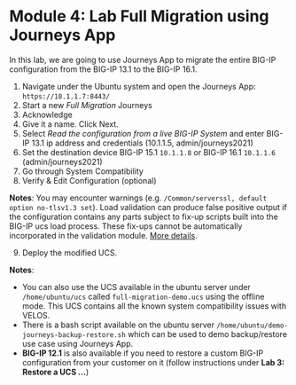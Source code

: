 # Module 4: Lab Full Migration using Journeys App

In this lab, we are going to use Journeys App to migrate the entire BIG-IP configuration from the BIG-IP 13.1 to the BIG-IP 16.1.

1. Navigate under the Ubuntu system and open the Journeys App: ``https://10.1.1.7:8443/``
2. Start a new *Full Migration* Journeys
3. Acknowledge
4. Give it a name. Click Next.
5. Select *Read the configuration from a live BIG-IP System* and enter BIG-IP 13.1 ip address and credentials (10.1.1.5, admin/journeys2021)
6. Set the destination device  BIG-IP 15.1 ``10.1.1.8`` or BIG-IP 16.1 ``10.1.1.6`` (admin/journeys2021)
7. Go through System Compatibility
8. Verify & Edit Configuration (optional)

**Notes**: You may encounter warnings (e.g. ``/Common/serverssl, default option no-tlsv1.3 set``). Load validation can produce false positive output if the configuration contains any parts subject to fix-up scripts built into the BIG-IP ucs load process. These fix-ups cannot be automatically incorporated in the validation module. [More details](https://github.com/f5devcentral/f5-journeys#load-validation).

9. Deploy the modified UCS.

**Notes**:
- You can also use the UCS available in the ubuntu server under ``/home/ubuntu/ucs`` called ``full-migration-demo.ucs`` using the offline mode. This UCS contains all the known system compatibility issues with VELOS.
- There is a bash script available on the ubuntu server ``/home/ubuntu/demo-journeys-backup-restore.sh`` which can be used to demo backup/restore use case using Journeys App.
- **BIG-IP 12.1** is also available if you need to restore a custom BIG-IP configuration from your customer on it (follow instructions under **Lab 3: Restore a UCS ...**)
